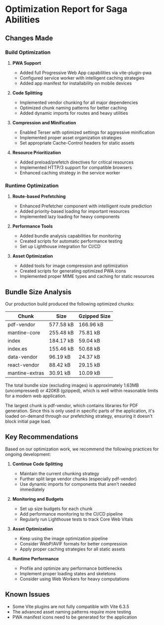 # Optimization Report for Saga Abilities

## Changes Made

### Build Optimization

1. **PWA Support**
   - Added full Progressive Web App capabilities via vite-plugin-pwa
   - Configured service worker with intelligent caching strategies
   - Added app manifest for installability on mobile devices

2. **Code Splitting**
   - Implemented vendor chunking for all major dependencies
   - Optimized chunk naming patterns for better caching 
   - Added dynamic imports for routes and heavy utilities

3. **Compression and Minification**
   - Enabled Terser with optimized settings for aggressive minification
   - Implemented proper asset organization strategies
   - Set appropriate Cache-Control headers for static assets

4. **Resource Prioritization**
   - Added preload/prefetch directives for critical resources
   - Implemented HTTP/3 support for compatible browsers
   - Enhanced caching strategy in the service worker

### Runtime Optimization

1. **Route-based Prefetching**
   - Enhanced Prefetcher component with intelligent route prediction
   - Added priority-based loading for important resources
   - Implemented lazy loading for heavy components

2. **Performance Tools**
   - Added bundle analysis capabilities for monitoring
   - Created scripts for automatic performance testing
   - Set up Lighthouse integration for CI/CD

3. **Asset Optimization**
   - Added tools for image compression and optimization
   - Created scripts for generating optimized PWA icons
   - Implemented proper MIME types and caching for static resources

## Bundle Size Analysis

Our production build produced the following optimized chunks:

| Chunk | Size | Gzipped Size |
|-------|------|--------------|
| pdf-vendor | 577.58 kB | 166.96 kB |
| mantine-core | 255.48 kB | 75.81 kB |
| index | 184.17 kB | 59.04 kB |
| index.es | 155.46 kB | 50.68 kB |
| data-vendor | 96.19 kB | 24.37 kB |
| react-vendor | 88.42 kB | 29.15 kB |
| mantine-extras | 30.91 kB | 10.09 kB |

The total bundle size (excluding images) is approximately 1.63MB (uncompressed) or 420KB (gzipped), which is well within reasonable limits for a modern web application.

The largest chunk is pdf-vendor, which contains libraries for PDF generation. Since this is only used in specific parts of the application, it's loaded on-demand through our prefetching strategy, ensuring it doesn't block initial page load.

## Key Recommendations

Based on our optimization work, we recommend the following practices for ongoing development:

1. **Continue Code Splitting**
   - Maintain the current chunking strategy
   - Further split large vendor chunks (especially pdf-vendor)
   - Use dynamic imports for components that aren't needed immediately

2. **Monitoring and Budgets**
   - Set up size budgets for each chunk
   - Add performance monitoring to the CI/CD pipeline
   - Regularly run Lighthouse tests to track Core Web Vitals

3. **Asset Optimization**
   - Keep using the image optimization pipeline
   - Consider WebP/AVIF formats for better compression
   - Apply proper caching strategies for all static assets

4. **Runtime Performance**
   - Profile and optimize any performance bottlenecks
   - Implement proper loading states and skeletons
   - Consider using Web Workers for heavy computations

## Known Issues

- Some Vite plugins are not fully compatible with Vite 6.3.5
- The advanced asset naming patterns require more testing
- PWA manifest icons need to be generated for the application
